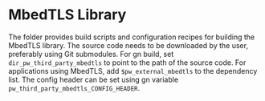 # MbedTLS Library

The folder provides build scripts and configuration recipes for building
the MbedTLS library. The source code needs to be downloaded by the user,
preferably using Git submodules. For gn build,
set `dir_pw_third_party_mbedtls` to point to the path of the source code.
For applications using MbedTLS, add `$pw_external_mbedtls` to the
dependency list. The config header can be set using gn variable
`pw_third_party_mbedtls_CONFIG_HEADER`.
